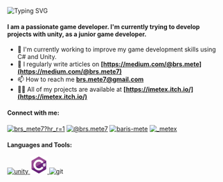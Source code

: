 ![Typing SVG](https://readme-typing-svg.demolab.com?font=Roboto+Mono&pause=1000&color=ffd12b&width=435&lines=Hi%2C+I'm+Barış+Mete;I'm+a++Game+Developer.+;)
<h4>I am a passionate game developer. I'm currently trying to develop projects with unity, as a junior game developer.</h4>




- 🔭 I'm currently working to improve my game development skills using C# and Unity.
- 📝 I regularly write articles on **[https://medium.com/@brs.mete](https://medium.com/@brs.mete7)**
- 📫 How to reach me **brs.mete7@gmail.com**
- 👨‍💻 All of my projects are available at **[https://imetex.itch.io/](https://imetex.itch.io/)**

<h4 align="left">Connect with me:</h4>
<p align="left">
  
<a href="https://www.hackerrank.com/brs_mete7?hr_r=1" target="blank"><img align="center" src="https://github.com/rahuldkjain/github-profile-readme-generator/blob/master/src/images/icons/Social/hackerrank.svg" alt="brs_mete7?hr_r=1" height="30" width="40" /></a>
<a href="https://medium.com/@brs.mete7" target="blank"><img align="center" src="https://raw.githubusercontent.com/rahuldkjain/github-profile-readme-generator/master/src/images/icons/Social/medium.svg" alt="@brs.mete7" height="30" width="40" /></a>
<a href="https://www.linkedin.com/in/baris-mete/" target="blank"><img align="center" src="https://raw.githubusercontent.com/rahuldkjain/github-profile-readme-generator/master/src/images/icons/Social/linked-in-alt.svg" alt="baris-mete" height="30" width="35" /></a>
<a href="https://discord.gg/_metex" target="blank"><img align="center" src="https://raw.githubusercontent.com/rahuldkjain/github-profile-readme-generator/master/src/images/icons/Social/discord.svg" alt="_metex" height="35" width="40" /></a>
</p>

<h4 align="left">Languages and Tools:</h4>
<p align="middle"> 
  
<a href="https://unity.com/" target="_blank" rel="noreferrer"> <img src="https://www.vectorlogo.zone/logos/unity3d/unity3d-icon.svg" alt="unity" width="40" height="40"/> </a> 
<a href="https://www.w3schools.com/cs/" target="_blank" rel="noreferrer"> <img src="https://raw.githubusercontent.com/devicons/devicon/master/icons/csharp/csharp-original.svg" alt="csharp" width="40" height="40"/> </a> 
<img src="https://www.vectorlogo.zone/logos/git-scm/git-scm-icon.svg" alt="git" width="40" height="40"/>
